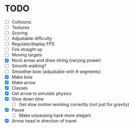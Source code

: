 # TODO
- [ ] Collisions
- [ ] Textures
- [ ] Scoring
- [ ] Adjustable difficulty
- [ ] Regulate/display FPS
- [ ] Fire straight up
- [ ] Moving targets
- [x] Nock arrow and draw string (varying power)
- [ ] Smooth walking?
- [ ] Smoother bow (adjustable with # segments)
- [x] Make bow
- [x] Make arrow
- [x] Classes
- [x] Get arrow to simulate physics
- [x] Slow down time
  - [ ] Get slow motion working correctly (not just for gravity)
- [x] Pause
  - [ ] Make unpausing hack more elegant
- [x] Arrow head in direction of travel
